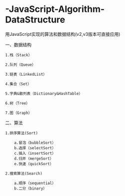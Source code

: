 # -JavaScript-Algorithm-DataStructure
用JavaScript实现的算法和数据结构(v2,v3版本可直接应用)

一、数据结构

    1.栈（Stack）
    
    2.队列（Queue）
    
    3.链表（LinkedList）
    
    4.集合（Set）
    
    5.字典&散列表（Dictionary&HashTable）
    
    6.树（Tree）
    
    7.图（Graph）
   
二、算法

    1.排序算法(Sort)
    
        a.冒泡（bubbleSort）
        b.选择（selectSort）
        c.插入（insertSort）
        d.归并（mergeSort）
        e.快速（quickSort）
        
    2.搜索算法(Search)
    
        a.顺序（sequential）
        b.二分（binary）
